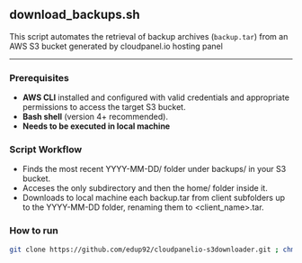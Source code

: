 ## download_backups.sh

This script automates the retrieval of backup archives (`backup.tar`) from an AWS S3 bucket generated by cloudpanel.io hosting panel

---

### Prerequisites

* **AWS CLI** installed and configured with valid credentials and appropriate permissions to access the target S3 bucket.
* **Bash shell** (version 4+ recommended).
* **Needs to be executed in local machine**

### Script Workflow

- Finds the most recent YYYY-MM-DD/ folder under backups/ in your S3 bucket.
- Acceses the only subdirectory and then the home/ folder inside it.
- Downloads to local machine each backup.tar from client subfolders up to the YYYY-MM-DD folder, renaming them to <client_name>.tar.

### How to run

 ```bash
 git clone https://github.com/edup92/cloudpanelio-s3downloader.git ; chmod +x cloudpanelio-s3downloader/download_backups.sh ; ./cloudpanelio-s3downloader/download_backups.sh <bucket-name>
 ```

